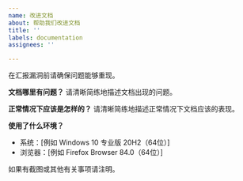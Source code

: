 ```yaml
---
name: 改进文档
about: 帮助我们改进文档
title: ''
labels: documentation
assignees: ''

---
```


在汇报漏洞前请确保问题能够重现。

**文档哪里有问题？**
请清晰简练地描述文档出现的问题。

**正常情况下应该是怎样的？**
请清晰简练地描述正常情况下文档应该的表现。

**使用了什么环境？**
 - 系统：[例如 Windows 10 专业版 20H2（64位）]
 - 浏览器：[例如 Firefox Browser 84.0（64位）]

如果有截图或其他有关事项请注明。
